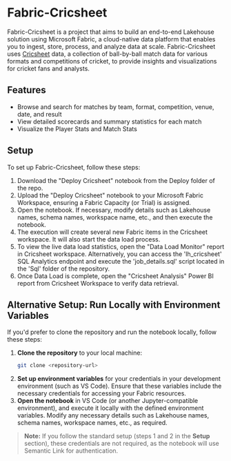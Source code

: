 # Fabric-Cricsheet

Fabric-Cricsheet is a project that aims to build an end-to-end Lakehouse solution using Microsoft Fabric, a cloud-native data platform that enables you to ingest, store, process, and analyze data at scale. Fabric-Cricsheet uses [Cricsheet](https://cricsheet.org/downloads/) data, a collection of ball-by-ball match data for various formats and competitions of cricket, to provide insights and visualizations for cricket fans and analysts.

## Features

- Browse and search for matches by team, format, competition, venue, date, and result
- View detailed scorecards and summary statistics for each match
- Visualize the Player Stats and Match Stats

## Setup

To set up Fabric-Cricsheet, follow these steps:

1. Download the "Deploy Cricsheet" notebook from the Deploy folder of the repo.
2. Upload the "Deploy Cricsheet" notebook to your Microsoft Fabric Workspace, ensuring a Fabric Capacity (or Trial) is assigned.
3. Open the notebook. If necessary, modify details such as Lakehouse names, schema names, workspace name, etc., and then execute the notebook. 
4. The execution will create several new Fabric items in the Cricsheet workspace. It will also start the data load process.
5. To view the live data load statistics, open the "Data Load Monitor" report in Cricsheet workspace. Alternatively, you can access the 'lh_cricsheet' SQL Analytics endpoint and execute the 'job_details.sql' script located in the 'Sql' folder of the repository.
6. Once Data Load is complete, open the "Cricsheet Analysis" Power BI report from Cricsheet Workspace to verify data retrieval.


## Alternative Setup: Run Locally with Environment Variables

If you'd prefer to clone the repository and run the notebook locally, follow these steps:

1. **Clone the repository** to your local machine:
   ```bash
   git clone <repository-url>
   ```
2. **Set up environment variables** for your credentials in your development environment (such as VS Code). Ensure that these variables include the necessary credentials for accessing your Fabric resources.
3. **Open the notebook** in VS Code (or another Jupyter-compatible environment), and execute it locally with the defined environment variables. Modify any necessary details such as Lakehouse names, schema names, workspace names, etc., as required.

> **Note:** If you follow the standard setup (steps 1 and 2 in the **Setup** section), these credentials are not required, as the notebook will use Semantic Link for authentication.